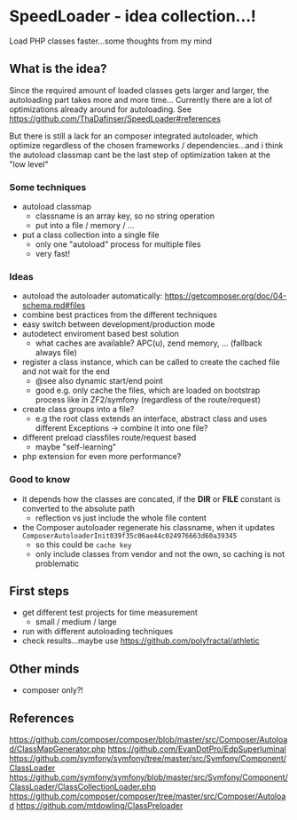# SpeedLoader - idea collection...!
Load PHP classes faster...some thoughts from my mind

## What is the idea?
Since the required amount of loaded classes gets larger and larger, the autoloading part takes more and more time...
Currently there are a lot of optimizations already around for autoloading. See https://github.com/ThaDafinser/SpeedLoader#references

But there is still a lack for an composer integrated autoloader, which optimize regardless of the chosen frameworks / dependencies...and i think the autoload classmap cant be the last step of optimization taken at the "low level"

### Some techniques
- autoload classmap
  - classname is an array key, so no string operation
  - put into a file / memory / ...
- put a class collection into a single file
  - only one "autoload" process for multiple files
  - very fast!

### Ideas
- autoload the autoloader automatically: https://getcomposer.org/doc/04-schema.md#files
- combine best practices from the different techniques
- easy switch between development/production mode
- autodetect enviroment based best solution
  - what caches are available? APC(u), zend memory, ... (fallback always file)
- register a class instance, which can be called to create the cached file and not wait for the end
  - @see also dynamic start/end point
  - good e.g. only cache the files, which are loaded on bootstrap process like in ZF2/symfony (regardless of the route/request)
- create class groups into a file?
  - e.g the root class extends an interface, abstract class and uses different Exceptions -> combine it into one file?
- different preload classfiles route/request based
  - maybe "self-learning"
- php extension for even more performance?

### Good to know
- it depends how the classes are concated, if the __DIR__ or __FILE__ constant is converted to the absolute path
  - reflection vs just include the whole file content
- the Composer autoloader regenerate his classname, when it updates `ComposerAutoloaderInit039f35c06ae44c024976663d60a39345`
  - so this could be `cache key` 
  - only include classes from vendor and not the own, so caching is not problematic

## First steps
- get different test projects for time measurement
  - small / medium / large
- run with different autoloading techniques
- check results...maybe use https://github.com/polyfractal/athletic


## Other minds
- composer only?!

## References
https://github.com/composer/composer/blob/master/src/Composer/Autoload/ClassMapGenerator.php
https://github.com/EvanDotPro/EdpSuperluminal
https://github.com/symfony/symfony/tree/master/src/Symfony/Component/ClassLoader
https://github.com/symfony/symfony/blob/master/src/Symfony/Component/ClassLoader/ClassCollectionLoader.php
https://github.com/composer/composer/tree/master/src/Composer/Autoload
https://github.com/mtdowling/ClassPreloader


